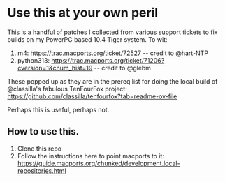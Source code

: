 # Use this at your own peril

This is a handful of patches I collected from various support tickets to fix builds on my PowerPC based 10.4 Tiger system.  To wit:

1. m4: https://trac.macports.org/ticket/72527 -- credit to @hart-NTP
2. python313: https://trac.macports.org/ticket/71206?cversion=1&cnum_hist=19 -- credit to @glebm


These popped up as they are in the prereq list for doing the local build of @classilla's fabulous TenFourFox project: https://github.com/classilla/tenfourfox?tab=readme-ov-file

Perhaps this is useful, perhaps not. 


## How to use this.
1. Clone this repo
2. Follow the instructions here to point macports to it: https://guide.macports.org/chunked/development.local-repositories.html

